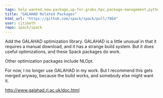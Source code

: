 ```yaml
---
tags: help wanted,new-package,up-for-grabs,hpc,package-management,python
title: "GALAHAD Related Packages"
html_url: "https://github.com/spack/spack/pull/7864"
user: citibeth
repo: spack/spack
---
```


Add the GALAHAD optimization library.  GALAHAD is a little unusual in that it requires a manual download, and it has a strange build system.  But it does useful optimizations, and these Spack packages do work.

Other optimization packages include NLOpt.

For now, I no longer use GALAHAD in my work.  But I recommend this gets merged anyway, because the build works, and somebody else might want it.

http://www.galahad.rl.ac.uk/doc.html